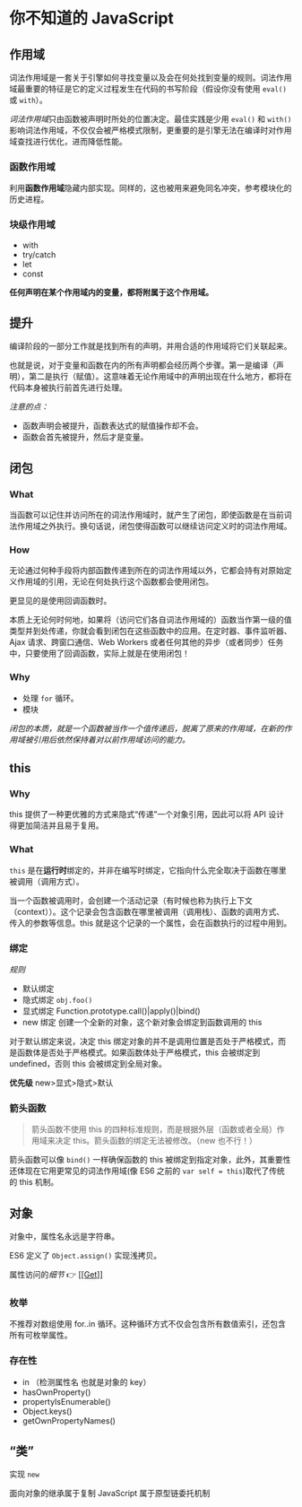 # 你不知道的 JavaScript

## 作用域

词法作用域是一套关于引擎如何寻找变量以及会在何处找到变量的规则。词法作用域最重要的特征是它的定义过程发生在代码的书写阶段（假设你没有使用 `eval()` 或 `with`）。

*词法作用域*只由函数被声明时所处的位置决定。最佳实践是少用 `eval()` 和 `with()` 影响词法作用域，不仅仅会被严格模式限制，更重要的是引擎无法在编译时对作用域查找进行优化，进而降低性能。

### 函数作用域

利用**函数作用域**隐藏内部实现。同样的，这也被用来避免同名冲突，参考模块化的历史进程。

### 块级作用域

- with
- try/catch
- let
- const

**任何声明在某个作用域内的变量，都将附属于这个作用域。**

## 提升

编译阶段的一部分工作就是找到所有的声明，并用合适的作用域将它们关联起来。

也就是说，对于变量和函数在内的所有声明都会经历两个步骤。第一是编译（声明），第二是执行（赋值）。这意味着无论作用域中的声明出现在什么地方，都将在代码本身被执行前首先进行处理。

_注意的点：_

- 函数声明会被提升，函数表达式的赋值操作却不会。
- 函数会首先被提升，然后才是变量。

## 闭包

### What

当函数可以记住并访问所在的词法作用域时，就产生了闭包，即使函数是在当前词法作用域之外执行。换句话说，闭包使得函数可以继续访问定义时的词法作用域。

### How

无论通过何种手段将内部函数传递到所在的词法作用域以外，它都会持有对原始定义作用域的引用，无论在何处执行这个函数都会使用闭包。

更显见的是使用回调函数时。

本质上无论何时何地，如果将（访问它们各自词法作用域的）函数当作第一级的值类型并到处传递，你就会看到闭包在这些函数中的应用。在定时器、事件监听器、Ajax 请求、跨窗口通信、Web Workers 或者任何其他的异步（或者同步）任务中，只要使用了回调函数，实际上就是在使用闭包！

### Why

- 处理 `for` 循环。
- 模块

_闭包的本质，就是一个函数被当作一个值传递后，脱离了原来的作用域，在新的作用域被引用后依然保持着对以前作用域访问的能力。_

## this

### Why

this 提供了一种更优雅的方式来隐式“传递”一个对象引用，因此可以将 API 设计得更加简洁并且易于复用。

### What

`this` 是在**运行时**绑定的，并非在编写时绑定，它指向什么完全取决于函数在哪里被调用（调用方式）。

当一个函数被调用时，会创建一个活动记录（有时候也称为执行上下文（context））。这个记录会包含函数在哪里被调用（调用栈）、函数的调用方式、传入的参数等信息。this 就是这个记录的一个属性，会在函数执行的过程中用到。

### 绑定

_规则_

- 默认绑定
- 隐式绑定 `obj.foo()`
- 显式绑定 Function.prototype.call()|apply()|bind()
- new 绑定 创建一个全新的对象，这个新对象会绑定到函数调用的 this

对于默认绑定来说，决定 this 绑定对象的并不是调用位置是否处于严格模式，而是函数体是否处于严格模式。如果函数体处于严格模式，this 会被绑定到 undefined，否则 this 会被绑定到全局对象。

**优先级** new>显式>隐式>默认

### 箭头函数

> 箭头函数不使用 this 的四种标准规则，而是根据外层（函数或者全局）作用域来决定 this。箭头函数的绑定无法被修改。（new 也不行！）

箭头函数可以像 `bind()` 一样确保函数的 this 被绑定到指定对象，此外，其重要性还体现在它用更常见的词法作用域(像 ES6 之前的 `var self = this`)取代了传统的 this 机制。

## 对象

对象中，属性名永远是字符串。

ES6 定义了 `Object.assign()` 实现浅拷贝。

属性访问的*细节* 👉 [[[Get]]](./I/3.3-[[Get]].js)

### 枚举

不推荐对数组使用 for..in 循环。这种循环方式不仅会包含所有数值索引，还包含所有可枚举属性。

### 存在性

- in （检测属性名 也就是对象的 key）
- hasOwnProperty()
- propertyIsEnumerable()
- Object.keys()
- getOwnPropertyNames()

## “类”

实现 `new`

面向对象的继承属于复制
JavaScript 属于原型链委托机制
